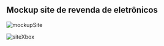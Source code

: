 ## Mockup site de revenda de eletrônicos
![mockupSite](https://github.com/user-attachments/assets/ae400d8b-42b5-4c7a-9328-20f4005055d4)

![siteXbox](https://github.com/user-attachments/assets/1ad92f5e-600e-4dea-a34f-fc9aa04815a6)
